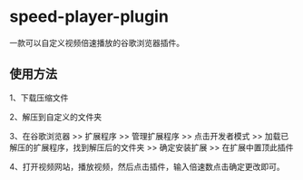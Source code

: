 # speed-player-plugin
一款可以自定义视频倍速播放的谷歌浏览器插件。

## 使用方法

1、下载压缩文件

2、解压到自定义的文件夹

3、在谷歌浏览器 >> 扩展程序 >> 管理扩展程序 >> 点击开发者模式  >> 加载已解压的扩展程序，找到解压后的文件夹 >> 确定安装扩展 >> 在扩展中置顶此插件

4、打开视频网站，播放视频，然后点击插件，输入倍速数点击确定更改即可。
